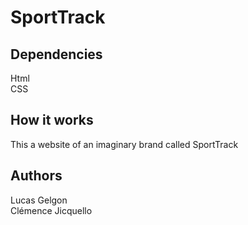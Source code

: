# SportTrack #

## Dependencies ##
Html <br>
CSS

## How it works ##
This a website of an imaginary brand called SportTrack

## Authors ##
Lucas Gelgon <br>
Clémence Jicquello <br>
